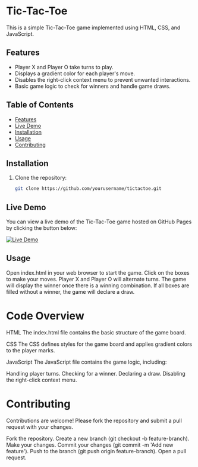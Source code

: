 # Tic-Tac-Toe

This is a simple Tic-Tac-Toe game implemented using HTML, CSS, and JavaScript.

## Features

- Player X and Player O take turns to play.
- Displays a gradient color for each player's move.
- Disables the right-click context menu to prevent unwanted interactions.
- Basic game logic to check for winners and handle game draws.

## Table of Contents

- [Features](#features)
- [Live Demo](#live-demo)
- [Installation](#installation)
- [Usage](#usage)
- [Contributing](#contributing)

## Installation

1. Clone the repository:
   ```sh
   git clone https://github.com/yourusername/tictactoe.git

## Live Demo

You can view a live demo of the Tic-Tac-Toe game hosted on GitHub Pages by clicking the button below:

[![Live Demo](https://img.shields.io/badge/Live%20Demo-View%20Demo-blue.svg)](https://yourusername.github.io/tictactoe)

## Usage
Open index.html in your web browser to start the game.
Click on the boxes to make your moves.
Player X and Player O will alternate turns.
The game will display the winner once there is a winning combination.
If all boxes are filled without a winner, the game will declare a draw.

# Code Overview
HTML
The index.html file contains the basic structure of the game board.

CSS
The CSS defines styles for the game board and applies gradient colors to the player marks.

JavaScript
The JavaScript file contains the game logic, including:

Handling player turns.
Checking for a winner.
Declaring a draw.
Disabling the right-click context menu.

# Contributing
Contributions are welcome! Please fork the repository and submit a pull request with your changes.

Fork the repository.
Create a new branch (git checkout -b feature-branch).
Make your changes.
Commit your changes (git commit -m 'Add new feature').
Push to the branch (git push origin feature-branch).
Open a pull request.
